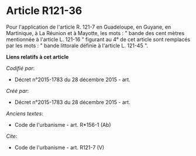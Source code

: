 # Article R121-36

Pour l'application de l'article R. 121-7 en Guadeloupe, en Guyane, en Martinique, à La Réunion et à Mayotte, les mots : "
bande des cent mètres mentionnée à l'article L. 121-16 " figurant au 4° de cet article sont remplacés par les mots : " bande
littorale définie à l'article L. 121-45 ".

**Liens relatifs à cet article**

_Codifié par_:

  - Décret n°2015-1783 du 28 décembre 2015 - art.

_Créé par_:

  - Décret n°2015-1783 du 28 décembre 2015 - art.

_Anciens textes_:

  - Code de l'urbanisme - art. R*156-1 (Ab)

_Cite_:

  - Code de l'urbanisme - art. R121-7 (V)
